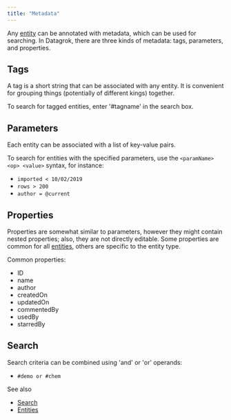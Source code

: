 ```yaml
---
title: "Metadata"
---
```


Any [entity](../datagrok/objects.md) can be annotated with metadata, which can be used for searching. In Datagrok, there
are three kinds of metadata: tags, parameters, and properties.

## Tags

A tag is a short string that can be associated with any entity. It is convenient for grouping things
(potentially of different kings) together.

To search for tagged entities, enter '#tagname' in the search box.

## Parameters

Each entity can be associated with a list of key-value pairs.

To search for entities with the specified parameters, use the `<paramName> <op> <value>` syntax, for instance:

* `imported < 10/02/2019`
* `rows > 200`
* `author = @current`

## Properties

Properties are somewhat similar to parameters, however they might contain nested properties; also, they are not directly
editable. Some properties are common for all [entities](../datagrok/objects.md), others are specific to the entity type.

Common properties:

* ID
* name
* author
* createdOn
* updatedOn
* commentedBy
* usedBy
* starredBy

## Search

Search criteria can be combined using 'and' or 'or' operands:

* `#demo or #chem`

See also

* [Search](../datagrok/smart-search.md)
* [Entities](../datagrok/objects.md)
